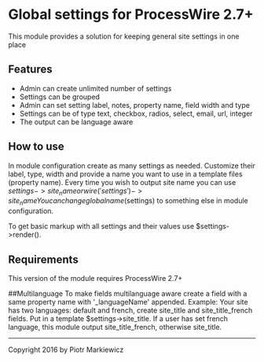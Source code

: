 # Global settings for ProcessWire 2.7+

This module provides a solution for keeping general site settings in one place

## Features

- Admin can create unlimited number of settings
- Settings can be grouped
- Admin can set setting label, notes, property name, field width and type
- Settings can be of type text, checkbox, radios, select, email, url, integer
- The output can be language aware

## How to use

In module configuration create as many settings as needed. Customize their label, type, width 
and provide a name you want to use in a template files (property name).
Every time you wish to output site name you can use $settings->site_name or wire('settings')->site_name
You can change global name ($settings) to something else in module configuration.

To get basic markup with all settings and their values use $settings->render().

## Requirements

This version of the module requires ProcessWire 2.7+ 

##Multilanguage
To make fields multilanguage aware create a field with a same property name with '_languageName' appended.
Example: Your site has two languages: default and french, create site_title and site_title_french fields. 
Put in a template $settings->site_title. If a user has set french language, this module output site_title_french, 
otherwise site_title.


---

Copyright 2016 by Piotr Markiewicz 
